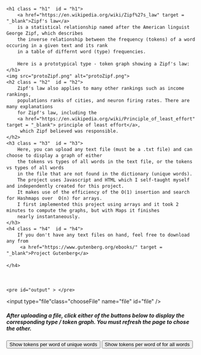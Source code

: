 <!DOCTYPE html>
<link rel="stylesheet" type ="text/css"  href="zipfs.css">
<html>
<body>

    <h1 class = "h1"  id = "h1">
        <a href="https://en.wikipedia.org/wiki/Zipf%27s_law" target = "_blank">Zipf's law</a> 
        is a statistical relationship named after the American linguist George Zipf, which describes
        the inverse relationship between the frequency (tokens) of a word occuring in a given text and its rank
        in a table of differnt word (type) frequencies.

        Here is a prototypical type - token graph showing a Zipf's law:
    </h1>
    <img src="protoZipf.png" alt="protoZipf.png">
    <h2 class = "h2"  id = "h2">
        Zipf's law also applies to many other rankings such as income rankings,
        populations ranks of cities, and neuron firing rates. There are many explanations 
        for Zipf's law, including the
        <a href="https://en.wikipedia.org/wiki/Principle_of_least_effort" target = "_blank"> principle of least effort</a>,
         which Zipf believed was responsible.
    </h2>
    <h3 class = "h3"  id = "h3">
        Here, you can upload any text file (must be a .txt file) and can choose to display a graph of either 
        the tokens vs types of all words in the text file, or the tokens vs types of all words
        in the file that are not found in the dictionary (unique words).
        The project uses Javascript and HTML which I self-taught myself and independently created for this project.
        It makes use of the efficiency of the O(1) insertion and search for Hashmaps over  O(n) for arrays.
        I first implemented this project using arrays and it took 2 minutes to compute the graphs, but with Maps it finishes
        nearly instantaneously. 
    </h3>
    <h4 class = "h4"  id = "h4">
        If you don't have any text files on hand, feel free to download any from 
         <a href="https://www.gutenberg.org/ebooks/" target = "_blank">Project Gutenberg</a>
        
    </h4>

    

    <pre id="output" > </pre>
<input type="file"class="chooseFile" name="file" id="file" />

<h5 class = "h5"  id = "h5">
    After uploading a file, click either of the buttons below to display the corresponding type / token graph. 
    You must refresh the page to chose the other.
</h5>

<canvas id="myChart" style="width:100%;max-width:1500px"></canvas>



<button onclick="drawZipfsGraphForUniqueWords()" class =drawZipfsGraphForUniqueWords>Show tokens per word of unique words</button>
<button onclick="drawZipfsGraphForAllWords()" class =drawZipfsGraphForAllWords>Show tokens per word of for all words</button>



<script
src="https://cdnjs.cloudflare.com/ajax/libs/Chart.js/2.9.4/Chart.js">
</script>
<script type="text/javascript" src="Zipfs.js"></script>
</body>
</html>
